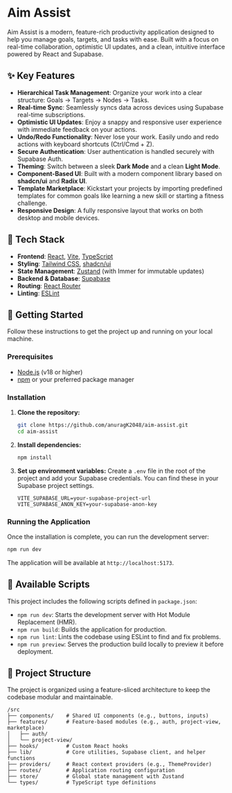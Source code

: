 # Aim Assist

Aim Assist is a modern, feature-rich productivity application designed to help you manage goals, targets, and tasks with ease. Built with a focus on real-time collaboration, optimistic UI updates, and a clean, intuitive interface powered by React and Supabase.

## ✨ Key Features

- **Hierarchical Task Management**: Organize your work into a clear structure: Goals → Targets → Nodes → Tasks.
- **Real-time Sync**: Seamlessly syncs data across devices using Supabase real-time subscriptions.
- **Optimistic UI Updates**: Enjoy a snappy and responsive user experience with immediate feedback on your actions.
- **Undo/Redo Functionality**: Never lose your work. Easily undo and redo actions with keyboard shortcuts (Ctrl/Cmd + Z).
- **Secure Authentication**: User authentication is handled securely with Supabase Auth.
- **Theming**: Switch between a sleek **Dark Mode** and a clean **Light Mode**.
- **Component-Based UI**: Built with a modern component library based on **shadcn/ui** and **Radix UI**.
- **Template Marketplace**: Kickstart your projects by importing predefined templates for common goals like learning a new skill or starting a fitness challenge.
- **Responsive Design**: A fully responsive layout that works on both desktop and mobile devices.

## 🚀 Tech Stack

- **Frontend**: [React](https://react.dev/), [Vite](https://vitejs.dev/), [TypeScript](https://www.typescriptlang.org/)
- **Styling**: [Tailwind CSS](https://tailwindcss.com/), [shadcn/ui](https://ui.shadcn.com/)
- **State Management**: [Zustand](https://zustand-demo.pmnd.rs/) (with Immer for immutable updates)
- **Backend & Database**: [Supabase](https://supabase.com/)
- **Routing**: [React Router](https://reactrouter.com/)
- **Linting**: [ESLint](https://eslint.org/)

## 🏁 Getting Started

Follow these instructions to get the project up and running on your local machine.

### Prerequisites

- [Node.js](https://nodejs.org/) (v18 or higher)
- [npm](https://www.npmjs.com/) or your preferred package manager

### Installation

1.  **Clone the repository:**

    ```sh
    git clone https://github.com/anuragK2048/aim-assist.git
    cd aim-assist
    ```

2.  **Install dependencies:**

    ```sh
    npm install
    ```

3.  **Set up environment variables:**
    Create a `.env` file in the root of the project and add your Supabase credentials. You can find these in your Supabase project settings.

    ```env
    VITE_SUPABASE_URL=your-supabase-project-url
    VITE_SUPABASE_ANON_KEY=your-supabase-anon-key
    ```

### Running the Application

Once the installation is complete, you can run the development server:

```sh
npm run dev
```

The application will be available at `http://localhost:5173`.

## 📜 Available Scripts

This project includes the following scripts defined in `package.json`:

- `npm run dev`: Starts the development server with Hot Module Replacement (HMR).
- `npm run build`: Builds the application for production.
- `npm run lint`: Lints the codebase using ESLint to find and fix problems.
- `npm run preview`: Serves the production build locally to preview it before deployment.

## 📂 Project Structure

The project is organized using a feature-sliced architecture to keep the codebase modular and maintainable.

```
/src
├── components/    # Shared UI components (e.g., buttons, inputs)
├── features/      # Feature-based modules (e.g., auth, project-view, marketplace)
│   ├── auth/
│   └── project-view/
├── hooks/         # Custom React hooks
├── lib/           # Core utilities, Supabase client, and helper functions
├── providers/     # React context providers (e.g., ThemeProvider)
├── routes/        # Application routing configuration
├── store/         # Global state management with Zustand
└── types/         # TypeScript type definitions
```
